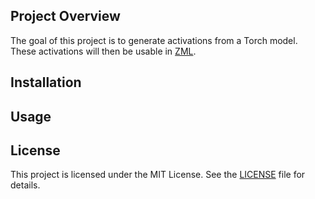 ## Project Overview

The goal of this project is to generate activations from a Torch model. These
activations will then be usable in [ZML](https://github.com/zml/zml).

## Installation

## Usage

## License

This project is licensed under the MIT License. See the [LICENSE](LICENSE) file
for details.
